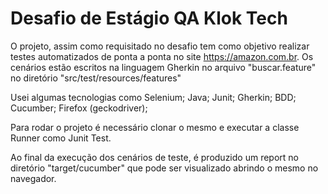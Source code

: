 # Desafio de Estágio QA Klok Tech
O projeto, assim como requisitado no desafio  tem como objetivo realizar testes automatizados de ponta a ponta no site https://amazon.com.br. Os cenários estão escritos na linguagem Gherkin no arquivo "buscar.feature" no diretório "src/test/resources/features" 

Usei algumas tecnologias como Selenium; Java; Junit; Gherkin; BDD; Cucumber; Firefox (geckodriver);


Para rodar o projeto é necessário clonar o mesmo e executar a classe Runner como Junit Test. 

Ao final da execução dos cenários de teste, é produzido um report no diretório "target/cucumber" que pode ser visualizado abrindo o mesmo no navegador.
